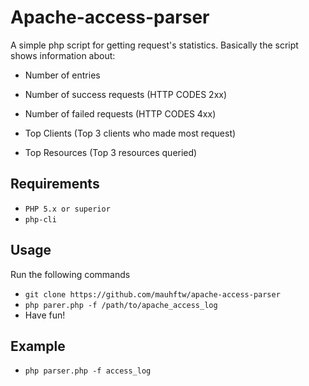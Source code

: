 # Apache-access-parser

A simple php script for getting request's statistics. Basically the script shows information about:

- Number of entries
- Number of success requests (HTTP CODES 2xx)
- Number of failed requests (HTTP CODES 4xx)

- Top Clients (Top 3 clients who made most request)
- Top Resources (Top 3 resources queried)

## Requirements

- `PHP 5.x or superior`
- `php-cli`

## Usage

Run the following commands

- `git clone https://github.com/mauhftw/apache-access-parser`
- `php parer.php -f /path/to/apache_access_log`
- Have fun!

## Example

- `php parser.php -f access_log`


